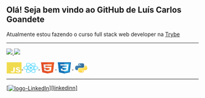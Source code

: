 ## Olá! Seja bem vindo ao GitHub de Luís Carlos Goandete
Atualmente estou fazendo o curso full stack web developer na [Trybe][trybe]
<hr>
<div>
  <a href="https://github.com/lcgoandete">
  <img height="180em" src="https://github-readme-stats.vercel.app/api?username=lcgoandete&show_icons=true&theme=dracula&include_all_commits=true&count_private=true"/>
  <img height="180em" src="https://github-readme-stats.vercel.app/api/top-langs/?username=lcgoandete&layout=compact&langs_count=7&theme=dracula"/>
</div>
<div style="display: inline_block"><br>
  <img align="center" alt="Luis-Js" height="30" width="40" src="https://raw.githubusercontent.com/devicons/devicon/master/icons/javascript/javascript-plain.svg">
  <img align="center" alt="Luis-React" height="30" width="40" src="https://raw.githubusercontent.com/devicons/devicon/master/icons/react/react-original.svg">
  <img align="center" alt="Luis-HTML" height="30" width="40" src="https://raw.githubusercontent.com/devicons/devicon/master/icons/html5/html5-original.svg">
  <img align="center" alt="Luis-CSS" height="30" width="40" src="https://raw.githubusercontent.com/devicons/devicon/master/icons/css3/css3-original.svg">
  <img align="center" alt="Rafa-Python" height="30" width="40" src="https://raw.githubusercontent.com/devicons/devicon/master/icons/python/python-original.svg">
</div>
<hr>
[<img align="center" alt="logo-LinkedIn" width="40" src="https://img.icons8.com/fluency/48/000000/linkedin.png"/>][linkedinn]

[trybe]: http://betrybe.com
[linkedinn]: https://www.linkedin.com/in/luis-carlos-goandete-8432721bb/
